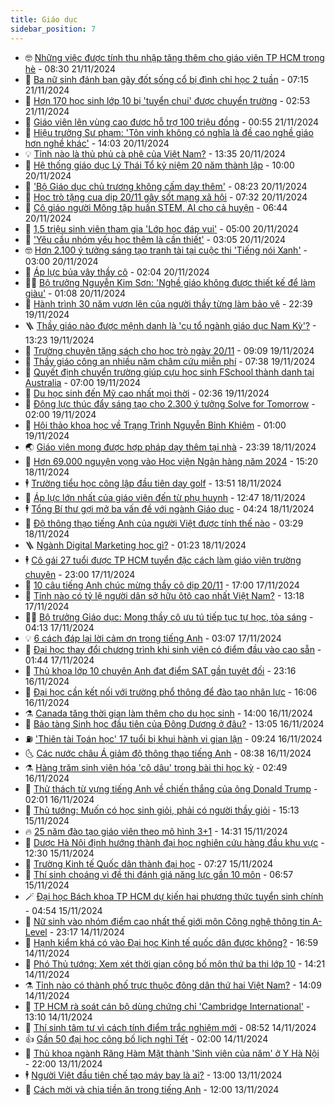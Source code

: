 ```yaml
---
title: Giáo dục
sidebar_position: 7
---
```


<!-- vnexpress-giao-duc:START -->
- 🤓 [Những việc được tính thu nhập tăng thêm cho giáo viên TP HCM trong hè](https://vnexpress.net/nhung-viec-duoc-tinh-thu-nhap-tang-them-cho-giao-vien-tp-hcm-trong-he-4818757.html) - 08:30 21/11/2024
- 🦆 [Ba nữ sinh đánh bạn gãy đốt sống cổ bị đình chỉ học 2 tuần](https://vnexpress.net/ba-nu-sinh-danh-ban-gay-dot-song-co-bi-dinh-chi-hoc-2-tuan-4818709.html) - 07:15 21/11/2024
- 🦩 [Hơn 170 học sinh lớp 10 bị &#39;tuyển chui&#39; được chuyển trường](https://vnexpress.net/hon-170-hoc-sinh-lop-10-bi-tuyen-chui-duoc-chuyen-truong-4815451.html) - 02:53 21/11/2024
- 🌮 [Giáo viên lên vùng cao được hỗ trợ 100 triệu đồng](https://vnexpress.net/giao-vien-len-vung-cao-duoc-ho-tro-100-trieu-dong-4818452.html) - 00:55 21/11/2024
- 🔭 [Hiệu trưởng Sư phạm: &#39;Tôn vinh không có nghĩa là đề cao nghề giáo hơn nghề khác&#39;](https://vnexpress.net/hieu-truong-su-pham-ton-vinh-khong-co-nghia-la-de-cao-nghe-giao-hon-nghe-khac-4818218.html) - 14:03 20/11/2024
- 💡 [Tỉnh nào là thủ phủ cà phê của Việt Nam?](https://vnexpress.net/tinh-nao-la-thu-phu-ca-phe-cua-viet-nam-4818444.html) - 13:35 20/11/2024
- 🥰 [Hệ thống giáo dục Lý Thái Tổ kỷ niệm 20 năm thành lập](https://vnexpress.net/he-thong-giao-duc-ly-thai-to-ky-niem-20-nam-thanh-lap-4818180.html) - 10:00 20/11/2024
- 🐲 [&#39;Bộ Giáo dục chủ trương không cấm dạy thêm&#39;](https://vnexpress.net/bo-giao-duc-chu-truong-khong-cam-day-them-4818296.html) - 08:23 20/11/2024
- 🦒 [Học trò tặng cua dịp 20/11 gây sốt mạng xã hội](https://vnexpress.net/hoc-tro-tang-cua-dip-20-11-gay-sot-mang-xa-hoi-4818261.html) - 07:32 20/11/2024
- 🦆 [Cô giáo người Mông tập huấn STEM, AI cho cả huyện](https://vnexpress.net/co-giao-nguoi-mong-tap-huan-stem-ai-cho-ca-huyen-4817222.html) - 06:44 20/11/2024
- 🧰 [1,5 triệu sinh viên tham gia &#39;Lớp học đáp vui&#39;](https://vnexpress.net/1-5-trieu-sinh-vien-tham-gia-lop-hoc-dap-vui-4817838.html) - 05:00 20/11/2024
- 🐘 [&#39;Yêu cầu nhóm yếu học thêm là cần thiết&#39;](https://vnexpress.net/yeu-cau-nhom-yeu-hoc-them-la-can-thiet-4818093.html) - 03:05 20/11/2024
- 🤓 [Hơn 2.100 ý tưởng sáng tạo tranh tài tại cuộc thi &#39;Tiếng nói Xanh&#39;](https://vnexpress.net/hon-2-100-y-tuong-sang-tao-tranh-tai-tai-cuoc-thi-tieng-noi-xanh-4818103.html) - 03:00 20/11/2024
- 🧰 [Áp lực bủa vây thầy cô](https://vnexpress.net/ap-luc-bua-vay-thay-co-4818002.html) - 02:04 20/11/2024
- 🧑‍💻 [Bộ trưởng Nguyễn Kim Sơn: &#39;Nghề giáo không được thiết kế để làm giàu&#39;](https://vnexpress.net/bo-truong-nguyen-kim-son-nghe-giao-khong-duoc-thiet-ke-de-lam-giau-4818078.html) - 01:08 20/11/2024
- 🫶 [Hành trình 30 năm vươn lên của người thầy từng làm bảo vệ](https://vnexpress.net/hanh-trinh-30-nam-vuon-len-cua-nguoi-thay-tung-lam-bao-ve-4818031.html) - 22:39 19/11/2024
- 🪜 [Thầy giáo nào được mệnh danh là &#39;cụ tổ ngành giáo dục Nam Kỳ&#39;?](https://vnexpress.net/thay-giao-nao-duoc-menh-danh-la-cu-to-nganh-giao-duc-nam-ky-4817963.html) - 13:23 19/11/2024
- 🎊 [Trường chuyên tặng sách cho học trò ngày 20/11](https://vnexpress.net/truong-chuyen-tang-sach-cho-hoc-tro-ngay-20-11-4817815.html) - 09:09 19/11/2024
- 🧐 [Thầy giáo công an nhiều năm châm cứu miễn phí](https://vnexpress.net/thay-giao-cong-an-nhieu-nam-cham-cuu-mien-phi-4817128.html) - 07:38 19/11/2024
- 🌈 [Quyết định chuyển trường giúp cựu học sinh FSchool thành danh tại Australia](https://vnexpress.net/quyet-dinh-chuyen-truong-giup-cuu-hoc-sinh-fschool-thanh-danh-tai-australia-4817280.html) - 07:00 19/11/2024
- 🥰 [Du học sinh đến Mỹ cao nhất mọi thời](https://vnexpress.net/du-hoc-sinh-den-my-cao-nhat-moi-thoi-4817619.html) - 02:36 19/11/2024
- 🎡 [Động lực thúc đẩy sáng tạo cho 2.300 ý tưởng Solve for Tomorrow](https://vnexpress.net/dong-luc-thuc-day-sang-tao-cho-2-300-y-tuong-solve-for-tomorrow-4816590.html) - 02:00 19/11/2024
- 🎊 [Hội thảo khoa học về Trạng Trình Nguyễn Bỉnh Khiêm](https://vnexpress.net/hoi-thao-khoa-hoc-ve-trang-trinh-nguyen-binh-khiem-4817225.html) - 01:00 19/11/2024
- 🌏 [Giáo viên mong được hợp pháp dạy thêm tại nhà](https://vnexpress.net/giao-vien-mong-duoc-hop-phap-day-them-tai-nha-4817566.html) - 23:39 18/11/2024
- 🥸 [Hơn 69.000 nguyện vọng vào Học viện Ngân hàng năm 2024](https://vnexpress.net/hon-69-000-nguyen-vong-vao-hoc-vien-ngan-hang-nam-2024-4817377.html) - 15:20 18/11/2024
- 🕴 [Trường tiểu học công lập đầu tiên dạy golf](https://vnexpress.net/truong-tieu-hoc-cong-lap-dau-tien-day-golf-4817406.html) - 13:51 18/11/2024
- 💂 [Áp lực lớn nhất của giáo viên đến từ phụ huynh](https://vnexpress.net/ap-luc-lon-nhat-cua-giao-vien-den-tu-phu-huynh-4817506.html) - 12:47 18/11/2024
- 🕴 [Tổng Bí thư gợi mở ba vấn đề với ngành Giáo dục](https://vnexpress.net/tong-bi-thu-goi-mo-ba-van-de-voi-nganh-giao-duc-4817291.html) - 04:24 18/11/2024
- 🌋 [Độ thông thạo tiếng Anh của người Việt được tính thế nào](https://vnexpress.net/do-thong-thao-tieng-anh-cua-nguoi-viet-duoc-tinh-the-nao-4816663.html) - 03:29 18/11/2024
- 🪜 [Ngành Digital Marketing học gì?](https://vnexpress.net/nganh-digital-marketing-hoc-gi-4815741.html) - 01:23 18/11/2024
- 🕴 [Cô gái 27 tuổi được TP HCM tuyển đặc cách làm giáo viên trường chuyên](https://vnexpress.net/co-gai-27-tuoi-duoc-tp-hcm-tuyen-dac-cach-lam-giao-vien-truong-chuyen-4816855.html) - 23:00 17/11/2024
- 🎃 [10 câu tiếng Anh chúc mừng thầy cô dịp 20/11](https://vnexpress.net/10-cau-tieng-anh-chuc-mung-thay-co-dip-20-11-4817081.html) - 17:00 17/11/2024
- 🦏 [Tỉnh nào có tỷ lệ người dân sở hữu ôtô cao nhất Việt Nam?](https://vnexpress.net/tinh-nao-co-ty-le-nguoi-dan-so-huu-oto-cao-nhat-viet-nam-4816904.html) - 13:18 17/11/2024
- 🧑‍🏫 [Bộ trưởng Giáo dục: Mong thầy cô ưu tú tiếp tục tự học, tỏa sáng](https://vnexpress.net/bo-truong-giao-duc-mong-thay-co-uu-tu-tiep-tuc-tu-hoc-toa-sang-4816989.html) - 04:13 17/11/2024
- 💡 [6 cách đáp lại lời cảm ơn trong tiếng Anh](https://vnexpress.net/6-cach-dap-lai-loi-cam-on-trong-tieng-anh-4816964.html) - 03:07 17/11/2024
- 🐎 [Đại học thay đổi chương trình khi sinh viên có điểm đầu vào cao sẵn](https://vnexpress.net/dai-hoc-thay-doi-chuong-trinh-khi-sinh-vien-co-diem-dau-vao-cao-san-4816761.html) - 01:44 17/11/2024
- 🧰 [Thủ khoa lớp 10 chuyên Anh đạt điểm SAT gần tuyệt đối](https://vnexpress.net/thu-khoa-lop-10-chuyen-anh-dat-diem-sat-gan-tuyet-doi-4816928.html) - 23:16 16/11/2024
- 🙉 [Đại học cần kết nối với trường phổ thông để đào tạo nhân lực](https://vnexpress.net/dai-hoc-can-ket-noi-voi-truong-pho-thong-de-dao-tao-nhan-luc-4816692.html) - 16:06 16/11/2024
- ⚗️ [Canada tăng thời gian làm thêm cho du học sinh](https://vnexpress.net/canada-tang-thoi-gian-lam-them-cho-du-hoc-sinh-4816865.html) - 14:00 16/11/2024
- 🌝 [Bảo tàng Sinh học đầu tiên của Đông Dương ở đâu?](https://vnexpress.net/bao-tang-sinh-hoc-dau-tien-cua-dong-duong-o-dau-4816456.html) - 13:05 16/11/2024
- ⛽️ [&#39;Thiên tài Toán học&#39; 17 tuổi bị khui hành vi gian lận](https://vnexpress.net/thien-tai-toan-hoc-17-tuoi-bi-khui-hanh-vi-gian-lan-4816856.html) - 09:24 16/11/2024
- 🌜 [Các nước châu Á giảm độ thông thạo tiếng Anh](https://vnexpress.net/cac-nuoc-chau-a-giam-do-thong-thao-tieng-anh-4816842.html) - 08:38 16/11/2024
- ⚗️ [Hàng trăm sinh viên hóa &#39;cô dâu&#39; trong bài thi học kỳ](https://vnexpress.net/hang-tram-sinh-vien-hoa-co-dau-trong-bai-thi-hoc-ky-4816468.html) - 02:49 16/11/2024
- 🧰 [Thử thách từ vựng tiếng Anh về chiến thắng của ông Donald Trump](https://vnexpress.net/thu-thach-tu-vung-tieng-anh-ve-chien-thang-cua-ong-donald-trump-4816106.html) - 02:01 16/11/2024
- 🤗 [Thủ tướng: Muốn có học sinh giỏi, phải có người thầy giỏi](https://vnexpress.net/thu-tuong-muon-co-hoc-sinh-gioi-phai-co-nguoi-thay-gioi-4816644.html) - 15:13 15/11/2024
- 🔥 [25 năm đào tạo giáo viên theo mô hình 3+1](https://vnexpress.net/25-nam-dao-tao-giao-vien-theo-mo-hinh-3-1-4816528.html) - 14:31 15/11/2024
- 💪 [Dược Hà Nội định hướng thành đại học nghiên cứu hàng đầu khu vực](https://vnexpress.net/duoc-ha-noi-dinh-huong-thanh-dai-hoc-nghien-cuu-hang-dau-khu-vuc-4816386.html) - 12:30 15/11/2024
- 💂 [Trường Kinh tế Quốc dân thành đại học](https://vnexpress.net/truong-kinh-te-quoc-dan-thanh-dai-hoc-4816467.html) - 07:27 15/11/2024
- 🌮 [Thí sinh choáng vì đề thi đánh giá năng lực gần 10 môn](https://vnexpress.net/thi-sinh-choang-vi-de-thi-danh-gia-nang-luc-gan-10-mon-4816043.html) - 06:57 15/11/2024
- 🪄 [Đại học Bách khoa TP HCM dự kiến hai phương thức tuyển sinh chính](https://vnexpress.net/dai-hoc-bach-khoa-tp-hcm-du-kien-hai-phuong-thuc-tuyen-sinh-chinh-4816045.html) - 04:54 15/11/2024
- 🎡 [Nữ sinh vào nhóm điểm cao nhất thế giới môn Công nghệ thông tin A-Level](https://vnexpress.net/nu-sinh-vao-nhom-diem-cao-nhat-the-gioi-mon-cong-nghe-thong-tin-a-level-4815826.html) - 23:17 14/11/2024
- 🌈 [Hạnh kiểm khá có vào Đại học Kinh tế quốc dân được không?](https://vnexpress.net/hanh-kiem-kha-co-vao-dai-hoc-kinh-te-quoc-dan-duoc-khong-4815696.html) - 16:59 14/11/2024
- 🎊 [Phó Thủ tướng: Xem xét thời gian công bố môn thứ ba thi lớp 10](https://vnexpress.net/pho-thu-tuong-xem-xet-thoi-gian-cong-bo-mon-thu-ba-thi-lop-10-4816174.html) - 14:21 14/11/2024
- ⚗️ [Tỉnh nào có thành phố trực thuộc đông dân thứ hai Việt Nam?](https://vnexpress.net/tinh-nao-co-thanh-pho-truc-thuoc-dong-dan-thu-hai-viet-nam-4816155.html) - 14:09 14/11/2024
- 🌁 [TP HCM rà soát cán bộ dùng chứng chỉ &#39;Cambridge International&#39;](https://vnexpress.net/tp-hcm-ra-soat-can-bo-dung-chung-chi-cambridge-international-4816152.html) - 13:10 14/11/2024
- 🦏 [Thí sinh tâm tư vì cách tính điểm trắc nghiệm mới](https://vnexpress.net/thi-sinh-tam-tu-vi-cach-tinh-diem-trac-nghiem-moi-4813196.html) - 08:52 14/11/2024
- 👍 [Gần 50 đại học công bố lịch nghỉ Tết](https://vnexpress.net/gan-50-dai-hoc-cong-bo-lich-nghi-tet-4815185.html) - 02:00 14/11/2024
- 🌈 [Thủ khoa ngành Răng Hàm Mặt thành &#39;Sinh viên của năm&#39; ở Y Hà Nội](https://vnexpress.net/thu-khoa-nganh-rang-ham-mat-thanh-sinh-vien-cua-nam-o-y-ha-noi-4815611.html) - 22:00 13/11/2024
- 🕴 [Người Việt đầu tiên chế tạo máy bay là ai?](https://vnexpress.net/nguoi-viet-dau-tien-che-tao-may-bay-la-ai-4815725.html) - 13:00 13/11/2024
- 🧰 [Cách mời và chia tiền ăn trong tiếng Anh](https://vnexpress.net/cach-moi-va-chia-tien-an-trong-tieng-anh-4815687.html) - 12:00 13/11/2024<!-- vnexpress-giao-duc:END -->
